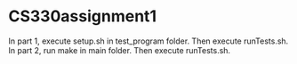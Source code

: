 # CS330assignment1

In part 1, execute setup.sh in test_program folder. Then execute runTests.sh.
In part 2, run make in main folder. Then execute runTests.sh.
